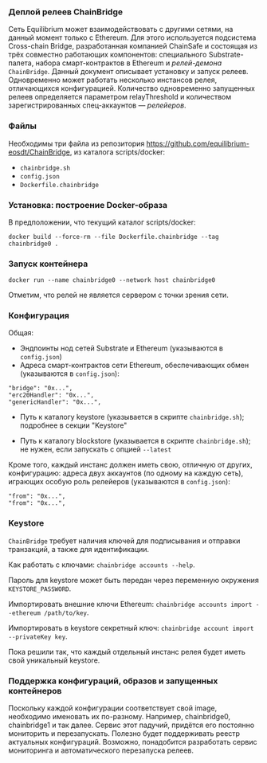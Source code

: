 ### Деплой релеев ChainBridge

Сеть Equilibrium может взаимодействовать с другими сетями, на данный
момент только с Ethereum. Для этого используется подсистема
Cross-chain Bridge, разработанная компанией ChainSafe и состоящая из
трёх совместно работающих компонентов: специального Substrate-палета,
набора смарт-контрактов в Ethereum и _релей-демона_
```ChainBridge```. Данный документ описывает установку и запуск
релеев. Одновременно может работать несколько инстансов релея,
отличающихся конфигурацией. Количество одновременно запущенных релеев
определяется параметром relayThreshold и количеством
зарегистрированных спец-аккаунтов — _релейеров_.

### Файлы

Необходимы три файла из репозитория
https://github.com/equilibrium-eosdt/ChainBridge, из каталога
scripts/docker:

- ```chainbridge.sh```
- ```config.json```
- ```Dockerfile.chainbridge```

### Установка: построение Docker-образа

В предположении, что текущий каталог scripts/docker:
```
docker build --force-rm --file Dockerfile.chainbridge --tag chainbridge0 .
```

### Запуск контейнера

```
docker run --name chainbridge0 --network host chainbridge0
```

Отметим, что релей не является сервером с точки зрения сети.

### Конфигурация

Общая:

- Эндпоинты нод сетей Substrate и Ethereum (указываются в ```config.json```)
- Адреса смарт-контрактов сети Ethereum, обеспечивающих обмен (указываются в ```config.json```):
```
"bridge": "0x...",
"erc20Handler": "0x...",
"genericHandler": "0x...",
```
- Путь к каталогу keystore (указывается в скрипте ```chainbridge.sh```); подробнее в секции "Keystore"

- Путь к каталогу blockstore (указывается в скрипте ```chainbridge.sh```); не нужен, если запускать с опцией ```--latest```

Кроме того, каждый инстанс должен иметь свою, отличную от других,
конфигурацию: адреса двух аккаунтов (по одному на каждую сеть),
играющих особую роль релейеров (указываются в ```config.json```):
```
"from": "0x...",
"from": "0x...",
```

### Keystore

```ChainBridge``` требует наличия ключей для подписывания и отправки транзакций, а также для идентификации.

Как работать с ключами: ```chainbridge accounts --help```.

Пароль для keystore может быть передан через переменную окружения ```KEYSTORE_PASSWORD```.

Импортировать внешние ключи Ethereum:
```chainbridge accounts import --ethereum /path/to/key```.

Импортировать в keystore секретный ключ:
```chainbridge account import --privateKey key```.

Пока решили так, что каждый отдельный инстанс релея будет иметь свой
уникальный keystore.

### Поддержка конфигураций, образов и запущенных контейнеров

Поскольку каждой конфигурации соответствует свой image, необходимо
именовать их по-разному. Например, chainbridge0, chainbridge1 и так
далее. Сервис этот падучий, придётся его постоянно мониторить и
перезапускать.  Полезно будет поддерживать реестр актуальных
конфигураций. Возможно, понадобится разработать сервис мониторинга и
автоматического перезапуска релеев.

